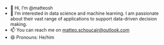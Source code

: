 - 👋 Hi, I’m @matteosh
- 👀 I’m interested in data science and machine learning. I am passionate about their vast range of applications to support data-driven decision making.
- 📫 You can reach me on matteo.schoucair@outlook.com
- 😄 Pronouns: He/him
